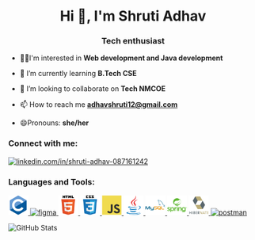 <h1 align="center">Hi 👋, I'm Shruti Adhav</h1>
<h3 align="center">Tech enthusiast</h3>

- 👨‍💻I'm interested in **Web development and Java development**

- 🌱 I’m currently learning **B.Tech CSE**

- 👯 I’m looking to collaborate on **Tech NMCOE**

- 📫 How to reach me **adhavshruti12@gmail.com**

- 😄Pronouns: **she/her**

<h3 align="left">Connect with me:</h3>
<p align="left">
<a href="https://www.linkedin.com/in/shruti-adhav-087161242/" target="blank"><img align="center" src="https://raw.githubusercontent.com/rahuldkjain/github-profile-readme-generator/master/src/images/icons/Social/linked-in-alt.svg" alt="linkedin.com/in/shruti-adhav-087161242" height="30" width="40" /></a>
</p>

<h3 align="left">Languages and Tools:</h3>
<p align="left"> <a href="https://www.cprogramming.com/" target="_blank" rel="noreferrer"> <img src="https://raw.githubusercontent.com/devicons/devicon/master/icons/c/c-original.svg" alt="c" width="40" height="40"/> </a><a href="https://www.figma.com/" target="_blank" rel="noreferrer"> <img src="https://www.vectorlogo.zone/logos/figma/figma-icon.svg" alt="figma" width="40" height="40"/> </a> <a href="https://www.w3.org/html/" target="_blank" rel="noreferrer"> <img src="https://raw.githubusercontent.com/devicons/devicon/master/icons/html5/html5-original-wordmark.svg" alt="html5" width="40" height="40"/> </a>  <a href="https://www.w3schools.com/css/" target="_blank" rel="noreferrer"> <img src="https://raw.githubusercontent.com/devicons/devicon/master/icons/css3/css3-original-wordmark.svg" alt="css3" width="40" height="40"/> </a><a href="https://developer.mozilla.org/en-US/docs/Web/JavaScript" target="_blank" rel="noreferrer"> <img src="https://raw.githubusercontent.com/devicons/devicon/master/icons/javascript/javascript-original.svg" alt="javascript" width="40" height="40"/> </a>  <a href="https://www.java.com" target="_blank" rel="noreferrer"> <img src="https://raw.githubusercontent.com/devicons/devicon/master/icons/java/java-original.svg" alt="java" width="40" height="40"/> </a> <a href="https://www.mysql.com/" target="_blank" rel="noreferrer"> <img src="https://raw.githubusercontent.com/devicons/devicon/master/icons/mysql/mysql-original-wordmark.svg" alt="mysql" width="40" height="40"/> </a><a href="https://spring.io/projects/spring-boot" target="_blank" rel="noreferrer">
  <img src="https://raw.githubusercontent.com/devicons/devicon/master/icons/spring/spring-original-wordmark.svg" alt="spring boot" width="40" height="40"/><a href="https://hibernate.org/" target="_blank" rel="noreferrer">
  <img src="https://raw.githubusercontent.com/devicons/devicon/master/icons/hibernate/hibernate-original-wordmark.svg" alt="hibernate" width="40" height="40"/>
</a><a href="https://www.postman.com/" target="_blank" rel="noreferrer">
  <img src="https://www.vectorlogo.zone/logos/getpostman/getpostman-icon.svg" alt="postman" width="40" height="40"/>
</a>


</a>
 </p>

 ![GitHub Stats](https://github-readme-stats.vercel.app/api?adhavhsruti12=adhavshruti12&show_icons=true&theme=dark)


